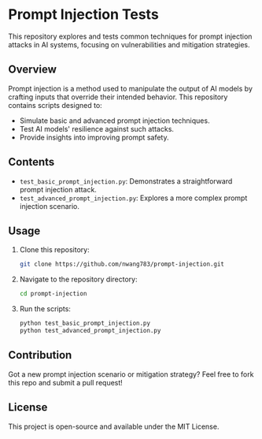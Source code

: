 # Prompt Injection Tests

This repository explores and tests common techniques for prompt injection attacks in AI systems, focusing on vulnerabilities and mitigation strategies.

## Overview
Prompt injection is a method used to manipulate the output of AI models by crafting inputs that override their intended behavior. This repository contains scripts designed to:

- Simulate basic and advanced prompt injection techniques.
- Test AI models' resilience against such attacks.
- Provide insights into improving prompt safety.

## Contents
- `test_basic_prompt_injection.py`: Demonstrates a straightforward prompt injection attack.
- `test_advanced_prompt_injection.py`: Explores a more complex prompt injection scenario.

## Usage
1. Clone this repository:
   ```bash
   git clone https://github.com/nwang783/prompt-injection.git
   ```
2. Navigate to the repository directory:
   ```bash
   cd prompt-injection
   ```
3. Run the scripts:
   ```bash
   python test_basic_prompt_injection.py
   python test_advanced_prompt_injection.py
   ```

## Contribution
Got a new prompt injection scenario or mitigation strategy? Feel free to fork this repo and submit a pull request!

## License
This project is open-source and available under the MIT License.

